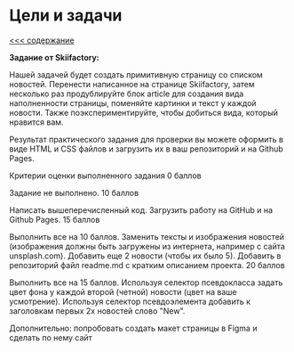 # Цели и задачи

[<<< содержание](./technicalspecification.md)

__Задание от Skiifactory:__

 Нашей задачей будет создать примитивную страницу со списком новостей. Перенести написанное на странице Skiifactory, затем несколько раз продублируйте блок article для создания вида наполненности страницы, поменяйте картинки и текст у каждой новости. Также поэкспериментируйте, чтобы добиться вида, который нравится вам.

Результат практического задания для проверки вы можете оформить в виде HTML и CSS файлов и загрузить их в ваш репозиторий и на Github Pages.

Критерии оценки выполненного задания
0 баллов

Задание не выполнено.
10 баллов

Написать вышеперечисленный код.
Загрузить работу на GitHub и на Github Pages.
15 баллов

Выполнить все на 10 баллов.
Заменить тексты и изображения новостей (изображения должны быть загружены из интернета, например с сайта unsplash.com).
Добавить еще 2 новости (чтобы их было 5).
Добавить в репозиторий файл readme.md с кратким описанием проекта.
20 баллов

Выполнить все на 15 баллов.
Используя селектор псевдокласса задать цвет фона у каждой второй (четной) новости (цвет на ваше усмотрение).
Используя селектор псевдоэлемента добавить к заголовкам пeрвых 2х новостей слово "New".

Дополнительно: попробовать создать макет страницы в Figma и сделать по нему сайт
